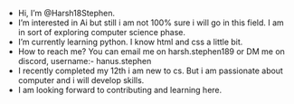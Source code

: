 -  Hi, I’m @Harsh18Stephen.
-  I’m interested in Ai but still i am not 100% sure i will go in this field. I am in sort of exploring computer science phase.
-  I’m currently learning python. I know html and css a little bit. 
-  How to reach me? You can email me on harsh.stephen189 or DM me on discord, username:- hanus.stephen
- I recently completed my 12th i am new to cs. But i am passionate about computer and i will develop skills.
- I am looking forward to contributing and learning here.                                     
